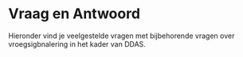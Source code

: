 # Vraag en Antwoord 

Hieronder vind je veelgestelde vragen met bijbehorende vragen over vroegsigbnalering in het kader van DDAS. 
 